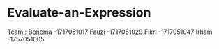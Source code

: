 # Evaluate-an-Expression
Team :
Bonema -1717051017
Fauzi  -1717051029
Fikri  -1717051047
Irham  -1757051005
